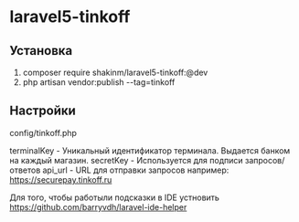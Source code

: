 # laravel5-tinkoff

## Установка

1. composer require shakinm/laravel5-tinkoff:@dev
2. php artisan vendor:publish --tag=tinkoff

## Настройки

config/tinkoff.php
    
 terminalKey - Уникальный идентификатор терминала. Выдается банком на каждый магазин.
 secretKey - Используется для подписи запросов/ответов
 api_url - URL для отправки запросов например: https://securepay.tinkoff.ru
    
Для того, чтобы работыли подсказки в IDE устновить    
https://github.com/barryvdh/laravel-ide-helper
